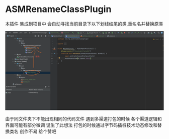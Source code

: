 # ASMRenameClassPlugin
本插件 集成到项目中 会自动寻找当前目录下以下划线结尾的类,重名名并替换原类


![pic](/img/codebg.png)

由于同文件夹下不能出现相同的代码文件 遇到多渠道打包的时候 各个渠道逻辑和界面可能有部分微调 诞生了此想法 打包的时候通过字节码插桩技术动态修改和替换类名
创作不易 给个赞吧





